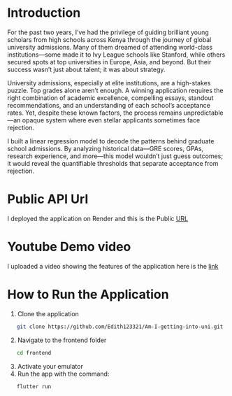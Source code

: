 # Introduction

For the past two years, I’ve had the privilege of guiding brilliant young scholars from high schools across Kenya through the journey of global university admissions. Many of them dreamed of attending world-class institutions—some made it to Ivy League schools like Stanford, while others secured spots at top universities in Europe, Asia, and beyond. But their success wasn’t just about talent; it was about strategy.

University admissions, especially at elite institutions, are a high-stakes puzzle. Top grades alone aren’t enough. A winning application requires the right combination of academic excellence, compelling essays, standout recommendations, and an understanding of each school’s acceptance rates. Yet, despite these known factors, the process remains unpredictable—an opaque system where even stellar applicants sometimes face rejection.

I built a linear regression model to decode the patterns behind graduate school admissions. By analyzing historical data—GRE scores, GPAs, research experience, and more—this model wouldn’t just guess outcomes; it would reveal the quantifiable thresholds that separate acceptance from rejection.

# Public API Url
I deployed the application on Render and this is the Public [URL](https://am-i-getting-into-uni.onrender.com/)

# Youtube Demo video
I uploaded a video showing the features of the application here is the [link]()

# How to Run the Application
1. Clone the application
```bash
   git clone https://github.com/Edith123321/Am-I-getting-into-uni.git
```
2. Navigate to the frontend folder
```bash
   cd frontend
```
3. Activate your emulator
4. Run the app with the command:
```bash
   flutter run
```
